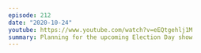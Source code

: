 ```yaml
---
episode: 212
date: "2020-10-24"
youtube: https://www.youtube.com/watch?v=eEQtgehlj1M
summary: Planning for the upcoming Election Day show
---
```

